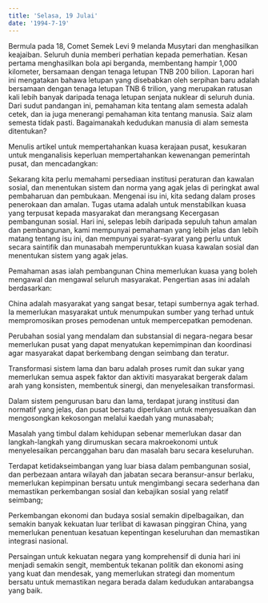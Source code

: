 ```yaml
---
title: 'Selasa, 19 Julai'
date: '1994-7-19'
---
```


Bermula pada 18, Comet Semek Levi 9 melanda Musytari dan menghasilkan keajaiban. Seluruh dunia memberi perhatian kepada pemerhatian. Kesan pertama menghasilkan bola api berganda, membentang hampir 1,000 kilometer, bersamaan dengan tenaga letupan TNB 200 bilion. Laporan hari ini mengatakan bahawa letupan yang disebabkan oleh serpihan baru adalah bersamaan dengan tenaga letupan TNB 6 trilion, yang merupakan ratusan kali lebih banyak daripada tenaga letupan senjata nuklear di seluruh dunia. Dari sudut pandangan ini, pemahaman kita tentang alam semesta adalah cetek, dan ia juga menerangi pemahaman kita tentang manusia. Saiz alam semesta tidak pasti. Bagaimanakah kedudukan manusia di alam semesta ditentukan?

Menulis artikel untuk mempertahankan kuasa kerajaan pusat, kesukaran untuk menganalisis keperluan mempertahankan kewenangan pemerintah pusat, dan mencadangkan:

Sekarang kita perlu memahami persediaan institusi peraturan dan kawalan sosial, dan menentukan sistem dan norma yang agak jelas di peringkat awal pembaharuan dan pembukaan. Mengenai isu ini, kita sedang dalam proses penerokaan dan amalan. Tugas utama adalah untuk menstabilkan kuasa yang terpusat kepada masyarakat dan merangsang Kecergasan pembangunan sosial. Hari ini, selepas lebih daripada sepuluh tahun amalan dan pembangunan, kami mempunyai pemahaman yang lebih jelas dan lebih matang tentang isu ini, dan mempunyai syarat-syarat yang perlu untuk secara saintifik dan munasabah memperuntukkan kuasa kawalan sosial dan menentukan sistem yang agak jelas.

Pemahaman asas ialah pembangunan China memerlukan kuasa yang boleh mengawal dan mengawal seluruh masyarakat. Pengertian asas ini adalah berdasarkan:

China adalah masyarakat yang sangat besar, tetapi sumbernya agak terhad. Ia memerlukan masyarakat untuk menumpukan sumber yang terhad untuk mempromosikan proses pemodenan untuk mempercepatkan pemodenan.

Perubahan sosial yang mendalam dan substansial di negara-negara besar memerlukan pusat yang dapat menyatukan kepemimpinan dan koordinasi agar masyarakat dapat berkembang dengan seimbang dan teratur.

Transformasi sistem lama dan baru adalah proses rumit dan sukar yang memerlukan semua aspek faktor dan aktiviti masyarakat bergerak dalam arah yang konsisten, membentuk sinergi, dan menyelesaikan transformasi.

Dalam sistem pengurusan baru dan lama, terdapat jurang institusi dan normatif yang jelas, dan pusat bersatu diperlukan untuk menyesuaikan dan mengosongkan kekosongan melalui kaedah yang munasabah;

Masalah yang timbul dalam kehidupan sebenar memerlukan dasar dan langkah-langkah yang dirumuskan secara makroekonomi untuk menyelesaikan percanggahan baru dan masalah baru secara keseluruhan.

Terdapat ketidakseimbangan yang luar biasa dalam pembangunan sosial, dan perbezaan antara wilayah dan jabatan secara beransur-ansur berlaku, memerlukan kepimpinan bersatu untuk mengimbangi secara sederhana dan memastikan perkembangan sosial dan kebajikan sosial yang relatif seimbang;

Perkembangan ekonomi dan budaya sosial semakin dipelbagaikan, dan semakin banyak kekuatan luar terlibat di kawasan pinggiran China, yang memerlukan penentuan kesatuan kepentingan keseluruhan dan memastikan integrasi nasional.

Persaingan untuk kekuatan negara yang komprehensif di dunia hari ini menjadi semakin sengit, membentuk tekanan politik dan ekonomi asing yang kuat dan mendesak, yang memerlukan strategi dan momentum bersatu untuk memastikan negara berada dalam kedudukan antarabangsa yang baik.

